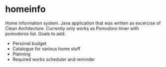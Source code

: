 # homeinfo
Home information system.
Java application that was written as excercise of Clean Architecture. 
Currently only works as Pomodoro timer with pomodoros list.
Goals to add:
* Personal budget
* Catalogue for various home stuff
* Planning
* Required works scheduler and reminder

